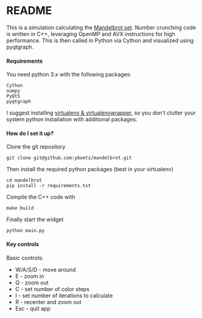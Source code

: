 # README #

This is a simulation calculating the [Mandelbrot set](https://en.wikipedia.org/wiki/Mandelbrot_set).
Number crunching code is written in C++, leveraging OpenMP and AVX instructions for high performance.
This is then called in Python via Cython and visualized using pyqtgraph.


#### Requirements ####

You need python 3.x with the following packages:

    Cython
    numpy
    PyQt5
    pyqtgraph

I suggest installing [virtualenv & virtualenvwrapper](http://docs.python-guide.org/en/latest/dev/virtualenvs/),
so you don't clutter your system python installation with additional packages.


#### How do I set it up? ####

Clone the git repository

    git clone git@github.com:yboetz/mandelbrot.git

Then install the required python packages (best in your virtualenv)

    cd mandelbrot
    pip install -r requirements.txt

Compile the C++ code with

	make build

Finally start the widget

	python main.py


#### Key controls ####

Basic controls:

+ W/A/S/D - move around
+ E - zoom in
+ Q - zoom out
+ C - set number of color steps
+ I - set number of iterations to calculate
+ R - recenter and zoom out
+ Esc - quit app

